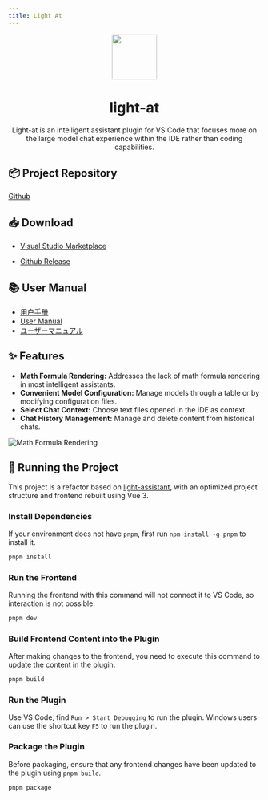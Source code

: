 ```yaml
---
title: Light At
---
```


<div align="center">
    <img src="/projects/light-at/light-at.png" width="90px" height="90px"/>
    <h1 align="center">light-at</h1>
    <p>Light-at is an intelligent assistant plugin for VS Code that focuses more on the large model chat experience within the IDE rather than coding capabilities.</p>
</div>

## 📦 Project Repository

[Github](https://github.com/HiMeditator/light-at)

## 📥 Download

- [Visual Studio Marketplace](https://marketplace.visualstudio.com/items?itemName=himeditator.light-at)

- [Github Release](https://github.com/HiMeditator/light-at/releases)

## 📚 User Manual

- [用户手册](https://github.com/HiMeditator/light-at/tree/main/docs/user-manual_zh-cn.md)
- [User Manual](https://github.com/HiMeditator/light-at/tree/main/docs/user-manual_en.md)
- [ユーザーマニュアル](https://github.com/HiMeditator/light-at/tree/main/docs/user-manual_ja.md)

## ✨ Features

- **Math Formula Rendering:** Addresses the lack of math formula rendering in most intelligent assistants.
- **Convenient Model Configuration:** Manage models through a table or by modifying configuration files.
- **Select Chat Context:** Choose text files opened in the IDE as context.
- **Chat History Management:** Manage and delete content from historical chats.

![Math Formula Rendering](/projects/light-at/render.gif)

## 🚀 Running the Project

This project is a refactor based on [light-assistant](https://github.com/HiMeditator/light-assistant), with an optimized project structure and frontend rebuilt using Vue 3.


### Install Dependencies

If your environment does not have `pnpm`, first run `npm install -g pnpm` to install it.

```bash
pnpm install
```

### Run the Frontend

Running the frontend with this command will not connect it to VS Code, so interaction is not possible.

```bash
pnpm dev
```

### Build Frontend Content into the Plugin

After making changes to the frontend, you need to execute this command to update the content in the plugin.

```bash
pnpm build
```

### Run the Plugin

Use VS Code, find `Run > Start Debugging` to run the plugin. Windows users can use the shortcut key `F5` to run the plugin.

### Package the Plugin

Before packaging, ensure that any frontend changes have been updated to the plugin using `pnpm build`.

```bash
pnpm package
```